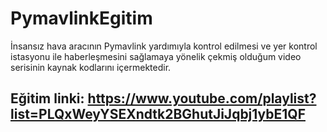 # PymavlinkEgitim
İnsansız hava aracının Pymavlink yardımıyla kontrol edilmesi ve yer kontrol istasyonu ile haberleşmesini sağlamaya yönelik çekmiş olduğum video serisinin kaynak kodlarını içermektedir.

## Eğitim linki: https://www.youtube.com/playlist?list=PLQxWeyYSEXndtk2BGhutJiJqbj1ybE1QF
